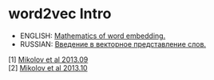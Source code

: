 # word2vec Intro

* ENGLISH: [Mathematics of word embedding.](w2v_VTECH_20211117.md)
* RUSSIAN: [Введение в векторное представление слов.](w2v_sch131.md)

 [1] [Mikolov et al 2013.09](https://arxiv.org/pdf/1301.3781.pdf)<br>
 [2] [Mikolov et al 2013.10](https://arxiv.org/pdf/1310.4546.pdf)

